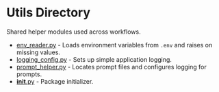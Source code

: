 # Utils Directory

Shared helper modules used across workflows.

- [env_reader.py](env_reader.py) - Loads environment variables from `.env` and raises on missing values.
- [logging_config.py](logging_config.py) - Sets up simple application logging.
- [prompt_helper.py](prompt_helper.py) - Locates prompt files and configures logging for prompts.
- [__init__.py](__init__.py) - Package initializer.
